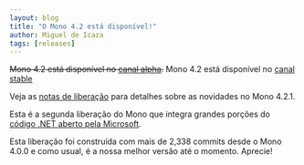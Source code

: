 ```yaml
---
layout: blog
title: "O Mono 4.2 está disponível!"
author: Miguel de Icaza
tags: [releases]
---
```


<s>Mono 4.2 está disponível no [canal alpha](/download/alpha).</s>
Mono 4.2 está disponível no [canal stable](/download/)

Veja as [notas de liberação](/docs/about-mono/releases/4.2.1/)
para detalhes sobre as novidades no Mono 4.2.1.

Esta é a segunda liberação do Mono que integra grandes porções do [código
.NET aberto pela Microsoft](https://github.com/mono/referencesource).

Esta liberação foi construída com mais de 2,338 commits desde o Mono 4.0.0 e como
usual, é a nossa melhor versão até o momento. Aprecie!
